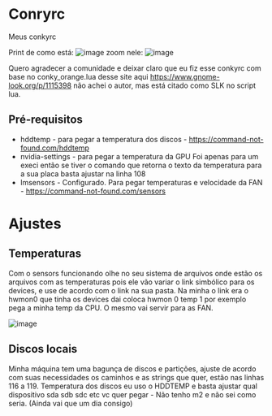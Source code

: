# Conryrc
Meus conkyrc

Print de como está:
![image](https://user-images.githubusercontent.com/48689188/143905407-599ca010-3433-4c00-97d7-5499b20e0151.png)
zoom nele:
![image](https://user-images.githubusercontent.com/48689188/143905468-e674b3c4-7364-4923-891d-3dc2ad0df627.png)



Quero agradecer a comunidade e deixar claro que eu fiz esse conkyrc com base no conky_orange.lua desse site aqui https://www.gnome-look.org/p/1115398 não achei o autor, mas está citado como SLK no script lua.

## Pré-requisitos

 - hddtemp - para pegar a temperatura dos discos - https://command-not-found.com/hddtemp <br />
 - nvidia-settings - para pegar a temperatura da GPU Foi apenas para um execi então se tiver o comando que retorna o texto da temperatura para a sua placa basta ajustar na linha 108 <br />
 - lmsensors - Configurado. Para pegar temperaturas e velocidade da FAN - https://command-not-found.com/sensors <br />

# Ajustes<br />
## Temperaturas<br />
Com o sensors funcionando olhe no seu sistema de arquivos onde estão os arquivos com as temperaturas pois ele vão variar o link simbólico para os devices, e use de acordo com o link na sua pasta. Na minha o link era o hwmon0 que tinha os devices dai coloca hwmon 0 temp 1 por exemplo pega a minha temp da CPU. O mesmo vai servir para as FAN.<br />

![image](https://user-images.githubusercontent.com/48689188/143792074-e8ff85bf-cdcc-4bae-a149-d3c106b9cb80.png)


## Discos locais<br />
Minha máquina tem uma bagunça de discos e partições, ajuste de acordo com suas necessidades os caminhos e as strings que quer, estão nas linhas 116 a 119.
Temperatura dos discos eu uso o HDDTEMP e basta ajustar qual dispositivo sda sdb sdc etc vc quer pegar - Não tenho m2 e não sei como seria. (Ainda vai que um dia consigo)
